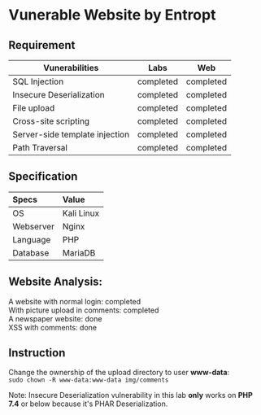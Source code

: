 # Vunerable Website by Entropt


## Requirement
| Vunerabilities | Labs | Web |
| --- | :---:| :---: |
| SQL Injection | completed | completed | 
| Insecure Deserialization | completed | completed |
| File upload | completed | completed |
| Cross-site scripting | completed | completed |
| Server-side template injection | completed | completed |
| Path Traversal | completed | completed |


## Specification
| Specs| Value |
| :--- | :--- |
| OS | Kali Linux |
| Webserver | Nginx |
| Language | PHP |
| Database | MariaDB |


## Website Analysis:
A website with normal login: completed <br>
With picture upload in comments: completed <br>
A newspaper website: done <br>
XSS with comments: done <br>


## Instruction
Change the ownership of the upload directory to user **www-data**: <br>
`sudo chown -R www-data:www-data img/comments`


Note: Insecure Deserialization vulnerability in this lab **only** works on **PHP 7.4** or below because it's PHAR Deserialization.
